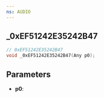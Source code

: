 ```yaml
---
ns: AUDIO
---
```

## _0xEF51242E35242B47

```c
// 0xEF51242E35242B47
void _0xEF51242E35242B47(Any p0);
```

## Parameters
* **p0**:
